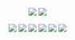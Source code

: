 <div align="center">
  <p>
    <img src="https://capsule-render.vercel.app/api?type=wave&&color=3DDC84&height=300&section=header&text=123456&fontSize=90" />
    <img src="https://capsule-render.vercel.app/api?type=wave&color=auto&height=300&section=header&text=capsule%20render&fontSize=90"/>
  </p>
  <div>
    <img src="https://img.shields.io/badge/Java-ED8B00?style=flat&logo=java&logoColor=white"/>
    <img src="https://img.shields.io/badge/Spring-6DB33F?style=flat&logo=spring&logoColor=white"/>
    <img src="https://img.shields.io/badge/HTML5-E34F26?style=flat&logo=html5&logoColor=white"/>
    <img src="https://img.shields.io/badge/CSS3-1572B6?style=flat&logo=css3&logoColor=white"/>
    <img src="https://img.shields.io/badge/jQuery-0769AD?style=flat&logo=jquery&logoColor=white"/>
    <img src="https://img.shields.io/badge/JavaScript-F7DF1E?style=flat&logo=JavaScript&logoColor=white"/>
  </div>
</div>  
